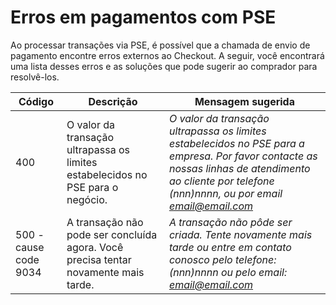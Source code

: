 # Erros em pagamentos com PSE
Ao processar transações via PSE, é possível que a chamada de envio de pagamento encontre erros externos ao Checkout. A seguir, você encontrará uma lista desses erros e as soluções que pode sugerir ao comprador para resolvê-los.


| Código | Descrição | Mensagem sugerida |
|---|---|---|
| 400 | O valor da transação ultrapassa os limites estabelecidos no PSE para o negócio. | *O valor da transação ultrapassa os limites estabelecidos no PSE para a empresa. Por favor contacte as nossas linhas de atendimento ao cliente por telefone (nnn)nnnn, ou por email email@email.com* |
| 500 - cause code 9034 | A transação não pode ser concluída agora. Você precisa tentar novamente mais tarde. | *A transação não pôde ser criada. Tente novamente mais tarde ou entre em contato conosco pelo telefone: (nnn)nnnn ou pelo email: email@email.com* |
